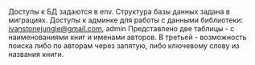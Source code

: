 Доступы к БД задаются в env.
Структура базы данных задана в миграциях.
Доступы к админке для работы с данными библиотеки:
    ivanstonejungle@gmail.com,
    admin
Представлено две таблицы - с наименованиями книг и именами авторов.
В третьей - возможность поиска либо по авторам через запятую, либо  ключевому слову из названия книги.
